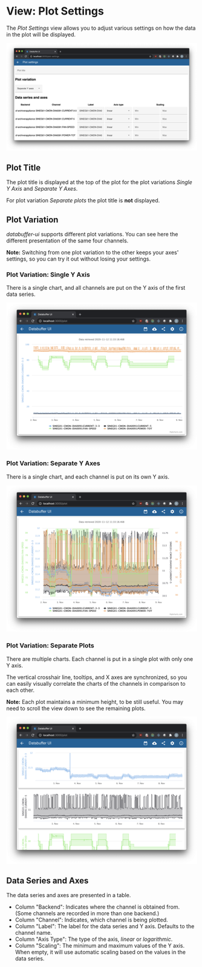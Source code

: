 # View: Plot Settings

The _Plot Settings_ view allows you to adjust various settings on how the data in the plot will be displayed.

![View: Plot Settings](../images/view_plot_settings.png)

## Plot Title

The plot title is displayed at the top of the plot for the plot variations _Single Y Axis_ and _Separate Y Axes_.

For plot variation _Separate plots_ the plot title is **not** displayed.

## Plot Variation

_databuffer-ui_ supports different plot variations. You can see here the different presentation of the same four channels.

**Note:** Switching from one plot variation to the other keeps your axes' settings, so you can try it out without losing your settings.

### Plot Variation: Single Y Axis

There is a single chart, and all channels are put on the Y axis of the first data series.

![Example of variation "Single Y Axis"](../images/example_variation_single_y_axis.png)

### Plot Variation: Separate Y Axes

There is a single chart, and each channel is put on its own Y axis.

![Example of variation "Separate Y Axes"](../images/example_variation_separate_y_axes.png)

### Plot Variation: Separate Plots

There are multiple charts. Each channel is put in a single plot with only one Y axis.

The vertical crosshair line, tooltips, and X axes are synchronized, so you can easily visually correlate the charts of the channels in comparison to each other.

**Note:** Each plot maintains a minimum height, to be still useful. You may need to scroll the view down to see the remaining plots.

![Example of variation "Separate Plots"](../images/example_variation_separate_plots.png)

## Data Series and Axes

The data series and axes are presented in a table.

- Column "Backend": Indicates where the channel is obtained from. (Some channels are recorded in more than one backend.)
- Column "Channel": Indicates, which channel is being plotted.
- Column "Label": The label for the data series and Y axis. Defaults to the channel name.
- Column "Axis Type": The type of the axis, _linear_ or _logarithmic_.
- Column "Scaling": The minimum and maximum values of the Y axis. When empty, it will use automatic scaling based on the values in the data series.
